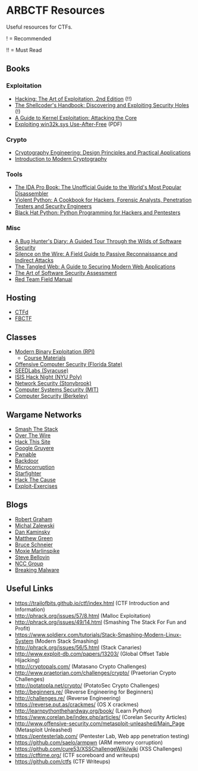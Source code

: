 # ARBCTF Resources

Useful resources for CTFs.

! = Recommended

!! = Must Read

## Books

### Exploitation

* [Hacking: The Art of Exploitation, 2nd Edition](http://amzn.com/1593271441) (!!)
* [The Shellcoder's Handbook: Discovering and Exploiting Security Holes](http://amzn.com/047008023X) (!)
* [A Guide to Kernel Exploitation: Attacking the Core](http://amzn.com/1597494860)
* [Exploiting win32k.sys Use-After-Free](https://www.nccgroup.trust/globalassets/our-research/uk/blog-post/exploiting-cve-_-2015-08-07.pdf) (PDF)

### Crypto

* [Cryptography Engineering: Design Principles and Practical Applications](http://amzn.com/0470474246)
* [Introduction to Modern Cryptography](http://amzn.com/1466570261)

### Tools

* [The IDA Pro Book: The Unofficial Guide to the World's Most Popular Disassembler](http://amzn.com/1593272898)
* [Violent Python: A Cookbook for Hackers, Forensic Analysts, Penetration Testers and Security Engineers](http://amzn.com/1597499579)
* [Black Hat Python: Python Programming for Hackers and Pentesters](http://amzn.com/1593275900)

### Misc

* [A Bug Hunter's Diary: A Guided Tour Through the Wilds of Software Security](http://amzn.com/1593273851)
* [Silence on the Wire: A Field Guide to Passive Reconnaissance and Indirect Attacks](http://amzn.com/1593270461)
* [The Tangled Web: A Guide to Securing Modern Web Applications](http://amzn.com/1593273886)
* [The Art of Software Security Assessment](http://www.amazon.com/The-Software-Security-Assessment-Vulnerabilities/dp/0321444426)
* [Red Team Field Manual](http://www.amazon.com/gp/product/1494295504/ref=s9_simh_gw_p14_d0_i3?pf_rd_m=ATVPDKIKX0DER&pf_rd_s=desktop-1&pf_rd_r=18P1948G8EXT2K1BNNRB&pf_rd_t=36701&pf_rd_p=1970559082&pf_rd_i=desktop)

## Hosting

* [CTFd](https://github.com/isislab/CTFd)
* [FBCTF](https://github.com/facebook/fbctf)

## Classes

* [Modern Binary Exploitation (RPI)](http://security.cs.rpi.edu/courses/binexp-spring2015/)
  * [Course Materials](https://github.com/RPISEC/MBE)
* [Offensive Computer Security (Florida State)](http://www.cs.fsu.edu/~redwood/OffensiveComputerSecurity/)
* [SEEDLabs (Syracuse)](http://www.cis.syr.edu/~wedu/seed/all_labs.html)
* [ISIS Hack Night (NYU Poly)](https://isislab.github.io/Hack-Night/)
* [Network Security (Stonybrook)](https://www3.cs.stonybrook.edu/~mikepo/CSE508/)
* [Computer Systems Security (MIT)](http://ocw.mit.edu/courses/electrical-engineering-and-computer-science/6-858-computer-systems-security-fall-2014/)
* [Computer Security (Berkeley)](http://inst.eecs.berkeley.edu/~cs161/archives.html)

## Wargame Networks

* [Smash The Stack](http://smashthestack.org/)
* [Over The Wire](http://overthewire.org/wargames/)
* [Hack This Site](http://www.hackthissite.org/)
* [Google Gruyere](https://google-gruyere.appspot.com/)
* [Pwnable](http://pwnable.kr/)
* [Backdoor](https://backdoor.sdslabs.co/)
* [Microcorruption](https://microcorruption.com)
* [Starfighter](http://www.kalzumeus.com/2015/03/09/announcing-starfighter/)
* [Hack The Cause](http://hackthecause.info/)
* [Exploit-Exercises](https://exploit-exercises.com/)

## Blogs

* [Robert Graham](http://blog.erratasec.com/)
* [Michal Zalewski](http://lcamtuf.blogspot.com/)
* [Dan Kaminsky](http://dankaminsky.com/)
* [Matthew Green](http://blog.cryptographyengineering.com/)
* [Bruce Schneier](https://www.schneier.com/)
* [Moxie Marlinspike](http://www.thoughtcrime.org/)
* [Steve Bellovin](https://www.cs.columbia.edu/~smb/blog//control/)
* [NCC Group](https://www.nccgroup.trust/uk/about-us/newsroom-and-events/blogs/)
* [Breaking Malware](http://breakingmalware.com/)

## Useful Links

* https://trailofbits.github.io/ctf/index.html (CTF Introduction and Information)
* http://phrack.org/issues/57/8.html (Malloc Exploitation)
* http://phrack.org/issues/49/14.html (Smashing The Stack For Fun and Profit)
* https://www.soldierx.com/tutorials/Stack-Smashing-Modern-Linux-System (Modern Stack Smashing)
* http://phrack.org/issues/56/5.html (Stack Canaries)
* http://www.exploit-db.com/papers/13203/ (Global Offset Table Hijacking)
* http://cryptopals.com/ (Matasano Crypto Challenges)
* http://www.praetorian.com/challenges/crypto/ (Praetorian Crypto Challenges)
* http://potatopla.net/crypto/ (PotatoSec Crypto Challenges)
* http://beginners.re/ (Reverse Engineering for Beginners)
* http://challenges.re/ (Reverse Engineering)
* https://reverse.put.as/crackmes/ (OS X crackmes)
* http://learnpythonthehardway.org/book/ (Learn Python)
* https://www.corelan.be/index.php/articles/ (Corelan Security Articles)
* http://www.offensive-security.com/metasploit-unleashed/Main_Page (Metasploit Unleashed)
* https://pentesterlab.com/ (Pentester Lab, Web app penetration testing)
* https://github.com/saelo/armpwn (ARM memory corruption)
* https://github.com/cure53/XSSChallengeWiki/wiki (XSS Challenges)
* https://ctftime.org/ (CTF scoreboard and writeups)
* https://github.com/ctfs (CTF Writeups)
